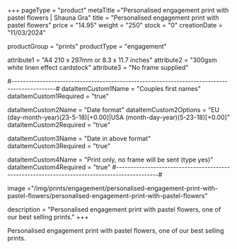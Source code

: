 +++
pageType = "product"
metaTitle ="Personalised engagement print with pastel flowers | Shauna Gra"
title = "Personalised engagement print with pastel flowers"
price = "14.95"
weight = "250" 
stock = "0"
creationDate = "11/03/2024"

productGroup = "prints"
productType = "engagement"

 
attribute1 = "A4 210 x 297mm or 8.3 x 11.7 inches" 
attribute2 = "300gsm white linen effect cardstock"
attribute3 = "No frame supplied"

#---------------------------------------------------------------------------------------------#
dataItemCustom1Name = "Couples first names"
dataItemCustom1Required = "true"

dataItemCustom2Name = "Date format"
dataItemCustom2Options = "EU (day-month-year)(23-5-18)[+0.00]|USA (month-day-year)(5-23-18)[+0.00]"
dataItemCustom2Required = "true"

dataItemCustom3Name = "Date in above format"
dataItemCustom3Required = "true"

dataItemCustom4Name = "Print only, no frame will be sent (type yes)"
dataItemCustom4Required = "true"
#---------------------------------------------------------------------------------------------#

image ="/img/prints/engagement/personalised-engagement-print-with-pastel-flowers/personalised-engagement-print-with-pastel-flowers"

description = "Personalised engagement print with pastel flowers, one of our best selling prints."
+++

Personalised engagement print with pastel flowers, one of our best selling prints.
